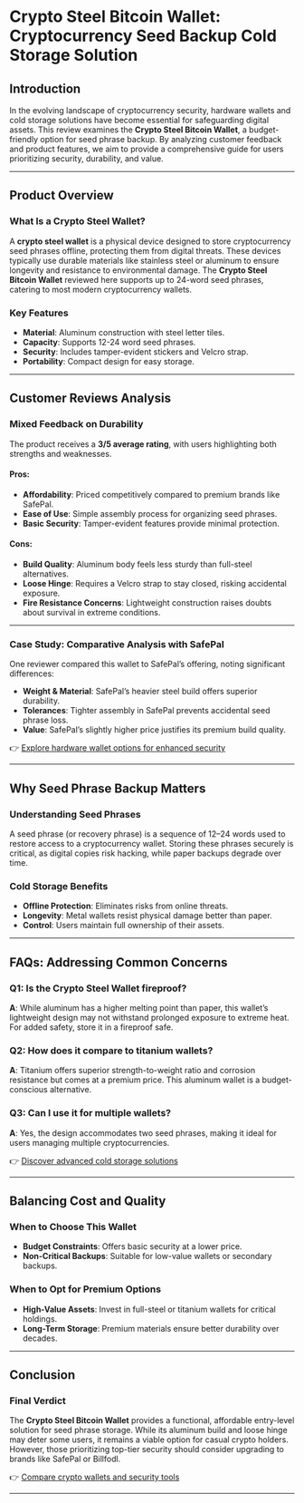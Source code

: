 # Crypto Steel Bitcoin Wallet: Cryptocurrency Seed Backup Cold Storage Solution

## Introduction  
In the evolving landscape of cryptocurrency security, hardware wallets and cold storage solutions have become essential for safeguarding digital assets. This review examines the **Crypto Steel Bitcoin Wallet**, a budget-friendly option for seed phrase backup. By analyzing customer feedback and product features, we aim to provide a comprehensive guide for users prioritizing security, durability, and value.

---

## Product Overview  

### What Is a Crypto Steel Wallet?  
A **crypto steel wallet** is a physical device designed to store cryptocurrency seed phrases offline, protecting them from digital threats. These devices typically use durable materials like stainless steel or aluminum to ensure longevity and resistance to environmental damage. The **Crypto Steel Bitcoin Wallet** reviewed here supports up to 24-word seed phrases, catering to most modern cryptocurrency wallets.

### Key Features  
- **Material**: Aluminum construction with steel letter tiles.  
- **Capacity**: Supports 12-24 word seed phrases.  
- **Security**: Includes tamper-evident stickers and Velcro strap.  
- **Portability**: Compact design for easy storage.  

---

## Customer Reviews Analysis  

### Mixed Feedback on Durability  
The product receives a **3/5 average rating**, with users highlighting both strengths and weaknesses.  

#### Pros:  
- **Affordability**: Priced competitively compared to premium brands like SafePal.  
- **Ease of Use**: Simple assembly process for organizing seed phrases.  
- **Basic Security**: Tamper-evident features provide minimal protection.  

#### Cons:  
- **Build Quality**: Aluminum body feels less sturdy than full-steel alternatives.  
- **Loose Hinge**: Requires a Velcro strap to stay closed, risking accidental exposure.  
- **Fire Resistance Concerns**: Lightweight construction raises doubts about survival in extreme conditions.  

---

### Case Study: Comparative Analysis with SafePal  
One reviewer compared this wallet to SafePal’s offering, noting significant differences:  
- **Weight & Material**: SafePal’s heavier steel build offers superior durability.  
- **Tolerances**: Tighter assembly in SafePal prevents accidental seed phrase loss.  
- **Value**: SafePal’s slightly higher price justifies its premium build quality.  

👉 [Explore hardware wallet options for enhanced security](https://bit.ly/okx-bonus)  

---

## Why Seed Phrase Backup Matters  

### Understanding Seed Phrases  
A seed phrase (or recovery phrase) is a sequence of 12–24 words used to restore access to a cryptocurrency wallet. Storing these phrases securely is critical, as digital copies risk hacking, while paper backups degrade over time.  

### Cold Storage Benefits  
- **Offline Protection**: Eliminates risks from online threats.  
- **Longevity**: Metal wallets resist physical damage better than paper.  
- **Control**: Users maintain full ownership of their assets.  

---

## FAQs: Addressing Common Concerns  

### Q1: Is the Crypto Steel Wallet fireproof?  
**A**: While aluminum has a higher melting point than paper, this wallet’s lightweight design may not withstand prolonged exposure to extreme heat. For added safety, store it in a fireproof safe.  

### Q2: How does it compare to titanium wallets?  
**A**: Titanium offers superior strength-to-weight ratio and corrosion resistance but comes at a premium price. This aluminum wallet is a budget-conscious alternative.  

### Q3: Can I use it for multiple wallets?  
**A**: Yes, the design accommodates two seed phrases, making it ideal for users managing multiple cryptocurrencies.  

👉 [Discover advanced cold storage solutions](https://bit.ly/okx-bonus)  

---

## Balancing Cost and Quality  

### When to Choose This Wallet  
- **Budget Constraints**: Offers basic security at a lower price.  
- **Non-Critical Backups**: Suitable for low-value wallets or secondary backups.  

### When to Opt for Premium Options  
- **High-Value Assets**: Invest in full-steel or titanium wallets for critical holdings.  
- **Long-Term Storage**: Premium materials ensure better durability over decades.  

---

## Conclusion  

### Final Verdict  
The **Crypto Steel Bitcoin Wallet** provides a functional, affordable entry-level solution for seed phrase storage. While its aluminum build and loose hinge may deter some users, it remains a viable option for casual crypto holders. However, those prioritizing top-tier security should consider upgrading to brands like SafePal or Billfodl.  

👉 [Compare crypto wallets and security tools](https://bit.ly/okx-bonus)  

---
